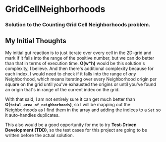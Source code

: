# GridCellNeighborhoods
### Solution to the Counting Grid Cell Neighborhoods problem.

## My Initial Thoughts

My initial gut reaction is to just iterate over every cell in the 2D-grid and mark if it falls into the range of the positive number, but we can do better than that in terms of execution time. **O(w*h)** would be this solution's complexity, I believe. And then there's additional complexity because for each index, I would need to check if it falls into the range of *any* Neighborhood, which means iterating over every Neighborhood origin per square on the grid until you've exhausted the origins or until you've found an origin that's in range of the current index on the grid.

With that said, I am not entirely sure it can get much better than **O(`total_area_of_neighborhoods`)**, so I will be mapping out the Neighborhoods as I find them in the array and adding the indices to a `Set` so it auto-handles duplicates.

This also would be a good opportunity for me to try **Test-Driven Development (TDD)**, so the test cases for this project are going to be written before the actual solution.
